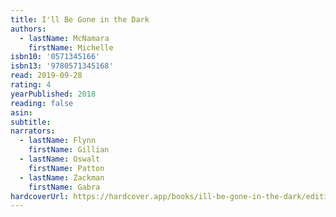 ```yaml
---
title: I'll Be Gone in the Dark
authors:
  - lastName: McNamara
    firstName: Michelle
isbn10: '0571345166'
isbn13: '9780571345168'
read: 2019-09-28
rating: 4
yearPublished: 2018
reading: false
asin:
subtitle:
narrators:
  - lastName: Flynn
    firstName: Gillian
  - lastName: Oswalt
    firstName: Patton
  - lastName: Zackman
    firstName: Gabra
hardcoverUrl: https://hardcover.app/books/ill-be-gone-in-the-dark/editions/30683020
---
```

